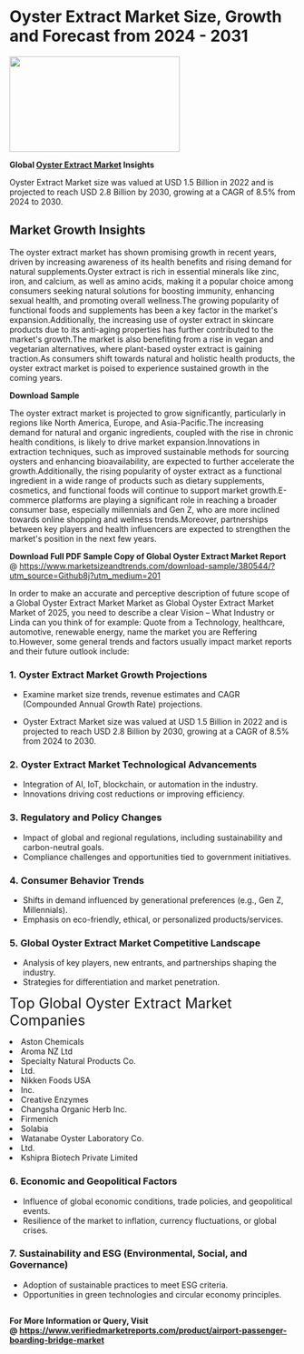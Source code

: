 <H1>Oyster Extract Market Size, Growth and Forecast from 2024 - 2031</H1><img class="aligncenter size-medium wp-image-584254" src="https://thirdeyenews.in/wp-content/uploads/2024/09/Global-Market-Research-300x168.jpeg" alt="" width="300" height="168" /><p><strong>Global&nbsp;<a href="https://www.marketsizeandtrends.com/download-sample/380544/?utm_source=Github8j?utm_medium=201">Oyster Extract Market</a> Insights</strong></p><p>Oyster Extract Market size was valued at USD 1.5 Billion in 2022 and is projected to reach USD 2.8 Billion by 2030, growing at a CAGR of 8.5% from 2024 to 2030.</p><p><h2>Market Growth Insights</h2> <p>The oyster extract market has shown promising growth in recent years, driven by increasing awareness of its health benefits and rising demand for natural supplements.Oyster extract is rich in essential minerals like zinc, iron, and calcium, as well as amino acids, making it a popular choice among consumers seeking natural solutions for boosting immunity, enhancing sexual health, and promoting overall wellness.The growing popularity of functional foods and supplements has been a key factor in the market's expansion.Additionally, the increasing use of oyster extract in skincare products due to its anti-aging properties has further contributed to the market's growth.The market is also benefiting from a rise in vegan and vegetarian alternatives, where plant-based oyster extract is gaining traction.As consumers shift towards natural and holistic health products, the oyster extract market is poised to experience sustained growth in the coming years.</p> <p><strong>Download Sample</strong></p> <p>The oyster extract market is projected to grow significantly, particularly in regions like North America, Europe, and Asia-Pacific.The increasing demand for natural and organic ingredients, coupled with the rise in chronic health conditions, is likely to drive market expansion.Innovations in extraction techniques, such as improved sustainable methods for sourcing oysters and enhancing bioavailability, are expected to further accelerate the growth.Additionally, the rising popularity of oyster extract as a functional ingredient in a wide range of products such as dietary supplements, cosmetics, and functional foods will continue to support market growth.E-commerce platforms are playing a significant role in reaching a broader consumer base, especially millennials and Gen Z, who are more inclined towards online shopping and wellness trends.Moreover, partnerships between key players and health influencers are expected to strengthen the market's position in the next few years.</p> <p><span class=""><strong>Download Full PDF Sample Copy of Global Oyster Extract Market Report</strong> @ <a href="https://www.marketsizeandtrends.com/download-sample/380544/?utm_source=Github8j?utm_medium=201" target="_blank">https://www.marketsizeandtrends.com/download-sample/380544/?utm_source=Github8j?utm_medium=201</a></span></p><p>In order to make an accurate and perceptive description of future scope of a Global&nbsp;Oyster Extract Market Market as Global&nbsp;Oyster Extract Market Market of 2025, you need to describe a clear Vision &ndash; What Industry or Linda can you think of for example: Quote from a Technology, healthcare, automotive, renewable energy, name the market you are Reffering to.However, some general trends and factors usually impact market reports and their future outlook include:</p><h3>1.&nbsp;<strong>Oyster Extract Market Growth Projections</strong></h3><ul><li>Examine market size trends, revenue estimates and CAGR (Compounded Annual Growth Rate) projections.</li><li><p>Oyster Extract Market size was valued at USD 1.5 Billion in 2022 and is projected to reach USD 2.8 Billion by 2030, growing at a CAGR of 8.5% from 2024 to 2030.</p></li></ul><h3>2.&nbsp;<strong>Oyster Extract Market Technological Advancements</strong></h3><ul><li>Integration of AI, IoT, blockchain, or automation in the industry.</li><li>Innovations driving cost reductions or improving efficiency.</li></ul><h3>3.&nbsp;<strong>Regulatory and Policy Changes</strong></h3><ul><li>Impact of global and regional regulations, including sustainability and carbon-neutral goals.</li><li>Compliance challenges and opportunities tied to government initiatives.</li></ul><h3>4.&nbsp;<strong>Consumer Behavior Trends</strong></h3><ul><li>Shifts in demand influenced by generational preferences (e.g., Gen Z, Millennials).</li><li>Emphasis on eco-friendly, ethical, or personalized products/services.</li></ul><h3>5.&nbsp;<strong>Global Oyster Extract Market Competitive Landscape</strong></h3><ul><li>Analysis of key players, new entrants, and partnerships shaping the industry.</li><li>Strategies for differentiation and market penetration.</li></ul><p data-pm-slice="1 1 []"><span style="color: inherit; font-family: inherit; font-size: 25px;">Top Global Oyster Extract Market Companies</span></p><div class="" data-test-id=""><p><li>Aston Chemicals</li><li> Aroma NZ Ltd</li><li> Specialty Natural Products Co.</li><li> Ltd.</li><li> Nikken Foods USA</li><li> Inc.</li><li> Creative Enzymes</li><li> Changsha Organic Herb Inc.</li><li> Firmenich</li><li> Solabia</li><li> Watanabe Oyster Laboratory Co.</li><li> Ltd.</li><li> Kshipra Biotech Private Limited</li></p></div><h3>6.&nbsp;<strong>Economic and Geopolitical Factors</strong></h3><ul><li>Influence of global economic conditions, trade policies, and geopolitical events.</li><li>Resilience of the market to inflation, currency fluctuations, or global crises.</li></ul><h3>7.&nbsp;<strong>Sustainability and ESG (Environmental, Social, and Governance)</strong></h3><ul><li>Adoption of sustainable practices to meet ESG criteria.</li><li>Opportunities in green technologies and circular economy principles.</li></ul><h2><strong style="font-size: 14px;">For More Information or Query, Visit @&nbsp;</strong><a style="background-color: #ffffff; font-size: 14px;" href="https://www.marketsizeandtrends.com/report/oyster-extract-market/" target="_blank">https://www.verifiedmarketreports.com/product/airport-passenger-boarding-bridge-market</a></h2>
